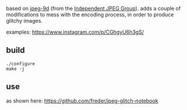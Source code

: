 based on [jpeg-9d](https://ijg.org/files/jpegsrc.v9d.tar.gz) (from the [Independent JPEG Group](https://ijg.org/)). adds a couple of modifications to mess with the encoding process, in order to produce glitchy images.

examples: https://www.instagram.com/p/CGhgyU6h3gS/

## build

```shell
./configure
make -j
```

## use

as shown here: https://github.com/freder/jpeg-glitch-notebook
